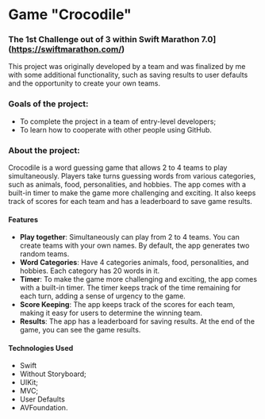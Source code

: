 # Game "Crocodile"
### The 1st Challenge out of 3 within Swift Marathon 7.0](https://swiftmarathon.com/)

This project was originally developed by a team and was finalized by me with some additional functionality, such as saving results to user defaults and the opportunity to create your own teams.

### Goals of the project: 
- To complete the project in a team of entry-level developers;
- To learn how to cooperate with other people using GitHub.

### About the project:

Crocodile is a word guessing game that allows 2 to 4 teams to play simultaneously. Players take turns guessing words from various categories, such as animals, food, personalities, and hobbies. The app comes with a built-in timer to make the game more challenging and exciting. It also keeps track of scores for each team and has a leaderboard to save game results.

#### Features
- **Play together**: Simultaneously can play from 2 to 4 teams. You can create teams with your own names. By default, the app generates two random teams.
- **Word Categories**: Have 4 categories animals, food, personalities, and hobbies. Each category has 20 words in it.
- **Timer**: To make the game more challenging and exciting, the app comes with a built-in timer. The timer keeps track of the time remaining for each turn, adding a sense of urgency to the game.
- **Score Keeping**: The app keeps track of the scores for each team, making it easy for users to determine the winning team.
- **Results**: The app has a leaderboard for saving results. At the end of the game, you can see the game results.

#### Technologies Used
- Swift
- Without Storyboard;
- UIKit;
- MVC;
- User Defaults
- AVFoundation.
